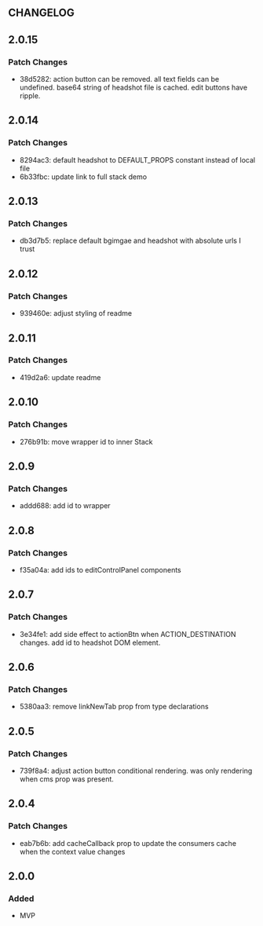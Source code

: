 ## CHANGELOG

## 2.0.15

### Patch Changes

- 38d5282: action button can be removed. all text fields can be undefined. base64 string of headshot file is cached. edit buttons have ripple.

## 2.0.14

### Patch Changes

- 8294ac3: default headshot to DEFAULT_PROPS constant instead of local file
- 6b33fbc: update link to full stack demo

## 2.0.13

### Patch Changes

- db3d7b5: replace default bgimgae and headshot with absolute urls I trust

## 2.0.12

### Patch Changes

- 939460e: adjust styling of readme

## 2.0.11

### Patch Changes

- 419d2a6: update readme

## 2.0.10

### Patch Changes

- 276b91b: move wrapper id to inner Stack

## 2.0.9

### Patch Changes

- addd688: add id to wrapper

## 2.0.8

### Patch Changes

- f35a04a: add ids to editControlPanel components

## 2.0.7

### Patch Changes

- 3e34fe1: add side effect to actionBtn when ACTION_DESTINATION changes. add id to headshot DOM element.

## 2.0.6

### Patch Changes

- 5380aa3: remove linkNewTab prop from type declarations

## 2.0.5

### Patch Changes

- 739f8a4: adjust action button conditional rendering. was only rendering when cms prop was present.

## 2.0.4

### Patch Changes

- eab7b6b: add cacheCallback prop to update the consumers cache when the context value changes

## 2.0.0

### Added

- MVP
